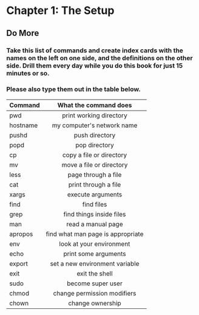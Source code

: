 
# Chapter 1: The Setup

## Do More

### Take this list of commands and create index cards with the names on the left on one side, and the definitions on the other side. Drill them every day while you do this book for just 15 minutes or so. 

### Please also type them out in the table below.

| Command  | What the command does                  |
| -------- |:--------------------------------------:|
| pwd      | print working directory                |
| hostname | my computer's network name             |
| pushd | push directory|
| popd| pop directory |
|cp| copy a file or directory|
|mv| move a file or directory|
|less| page through a file|
|cat | print through a file|
|xargs| execute arguments|
|find| find files |
|grep | find things inside files|
|man| read a manual page|
|apropos| find what man page is appropriate|
|env| look at your environment|
|echo| print some arguments |
|export| set a new environment variable|
|exit| exit the shell|
|sudo |become super user |
|chmod|change permission modifiers|
|chown|change ownership|

